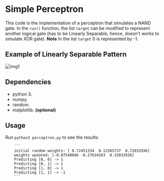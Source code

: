 # Simple Perceptron

This code is the implementation of a perceptron that simulates a NAND gate. In the ``run()`` function, the list ``target`` can be modified to represent another logical gate (has to be Linearly Separable, hence, doesn't works to simulate XOR gate).
**Note** In the list ``target`` 0 is represented by -1.

## Example of Linearly Separable Pattern
![img1](http://www.ece.utep.edu/research/webfuzzy/docs/kk-thesis/kk-thesis-html/img40.gif "Linearly Separable example")

## Dependencies
* python 3.
* numpy.
* random.
* matplotlib. **(optional)**

## Usage

Run ``python3 perceptron.py`` to see the results:

        ```
        initial random weights: [ 0.72451334  0.12365737  0.72032936]
        weights updated: [-0.07548666 -0.27634263  0.32032936]
        Predicting [0, 0] -> 1
        Predicting [0, 1] -> 1
        Predicting [1, 0] -> 1
        Predicting [1, 1] -> -1
        ```
